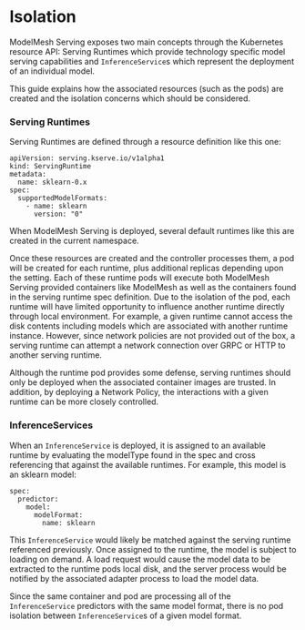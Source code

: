 # Isolation

ModelMesh Serving exposes two main concepts through the Kubernetes resource API: Serving Runtimes which provide technology specific model serving capabilities and `InferenceService`s which represent the deployment of an individual model.

This guide explains how the associated resources (such as the pods) are created and the isolation concerns which should be considered.

### Serving Runtimes

Serving Runtimes are defined through a resource definition like this one:

```
apiVersion: serving.kserve.io/v1alpha1
kind: ServingRuntime
metadata:
  name: sklearn-0.x
spec:
  supportedModelFormats:
    - name: sklearn
      version: "0"
```

When ModelMesh Serving is deployed, several default runtimes like this are created in the current namespace.

Once these resources are created and the controller processes them, a pod will be created for each runtime, plus additional replicas depending upon the setting. Each of these runtime pods will execute both ModelMesh Serving provided containers like ModelMesh as well as the containers found in the serving runtime spec definition. Due to the isolation of the pod, each runtime will have limited opportunity to influence another runtime directly through local environment. For example, a given runtime cannot access the disk contents including models which are associated with another runtime instance. However, since network policies are not provided out of the box, a serving runtime can attempt a network connection over GRPC or HTTP to another serving runtime.

Although the runtime pod provides some defense, serving runtimes should only be deployed when the associated container images are trusted. In addition, by deploying a Network Policy, the interactions with a given runtime can be more closely controlled.

### InferenceServices

When an `InferenceService` is deployed, it is assigned to an available runtime by evaluating the modelType found in the spec and cross referencing that against the available runtimes. For example, this model is an sklearn model:

```
spec:
  predictor:
    model:
      modelFormat:
        name: sklearn
```

This `InferenceService` would likely be matched against the serving runtime referenced previously. Once assigned to the runtime, the model is subject to loading on demand. A load request would cause the model data to be extracted to the runtime pods local disk, and the server process would be notified by the associated adapter process to load the model data.

Since the same container and pod are processing all of the `InferenceService` predictors with the same model format, there is no pod isolation between `InferenceService`s of a given model format.
